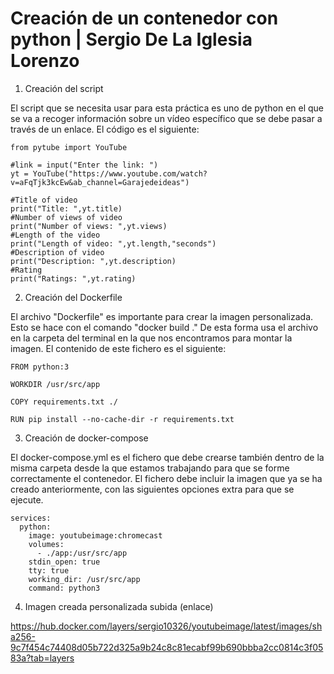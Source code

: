 # Creación de un contenedor con python | Sergio De La Iglesia Lorenzo

1. Creación del script

El script que se necesita usar para esta práctica es uno de python en el que se va a recoger información sobre un vídeo específico que se debe pasar a través de un enlace. El código es el siguiente:

```
from pytube import YouTube

#link = input("Enter the link: ")
yt = YouTube("https://www.youtube.com/watch?v=aFqTjk3kcEw&ab_channel=Garajedeideas")

#Title of video
print("Title: ",yt.title)
#Number of views of video
print("Number of views: ",yt.views)
#Length of the video
print("Length of video: ",yt.length,"seconds")
#Description of video
print("Description: ",yt.description)
#Rating
print("Ratings: ",yt.rating)

```

2. Creación del Dockerfile

El archivo "Dockerfile" es importante para crear la imagen personalizada. Esto se hace con el comando "docker build ." De esta forma usa el archivo en la carpeta del terminal en la que nos encontramos para montar la imagen. El contenido de este fichero es el siguiente:

```
FROM python:3

WORKDIR /usr/src/app

COPY requirements.txt ./

RUN pip install --no-cache-dir -r requirements.txt

```
3. Creación de docker-compose

El docker-compose.yml es el fichero que debe crearse también dentro de la misma carpeta desde la que estamos trabajando para que se forme correctamente el contenedor. El fichero debe incluir la imagen que ya se ha creado anteriormente, con las siguientes opciones extra para que se ejecute.
```
services:
  python:
    image: youtubeimage:chromecast
    volumes:
      - ./app:/usr/src/app
    stdin_open: true
    tty: true
    working_dir: /usr/src/app
    command: python3
```
4. Imagen creada personalizada subida (enlace)

https://hub.docker.com/layers/sergio10326/youtubeimage/latest/images/sha256-9c7f454c74408d05b722d325a9b24c8c81ecabf99b690bbba2cc0814c3f0583a?tab=layers

